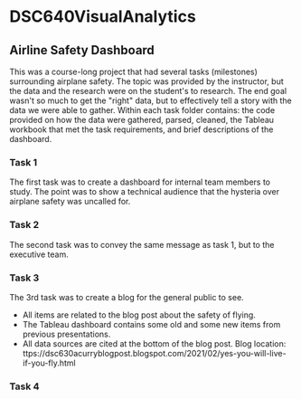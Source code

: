 # DSC640VisualAnalytics

## Airline Safety Dashboard

This was a course-long project that had several tasks (milestones) surrounding airplane safety. The topic was provided by the instructor, but the data and the research were on the student's to research. The end goal wasn't so much to get the "right" data, but to effectively tell a story with the data we were able to gather. Within each task folder contains: the code provided on how the data were gathered, parsed, cleaned, the Tableau workbook that met the task requirements, and brief descriptions of the dashboard.  

### Task 1 
The first task was to create a dashboard for internal team members to study. The point was to show a technical audience that the hysteria over airplane safety was uncalled for.  

### Task 2
The second task was to convey the same message as task 1, but to the executive team.

### Task 3
The 3rd task was to create a blog for the general public to see. 
- All items are related to the blog post about the safety of flying. 
- The Tableau dashboard contains some old and some new items from previous presentations.
- All data sources are cited at the bottom of the blog post.
Blog location: ttps://dsc630acurryblogpost.blogspot.com/2021/02/yes-you-will-live-if-you-fly.html

### Task 4


